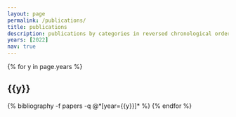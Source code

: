 ```yaml
---
layout: page
permalink: /publications/
title: publications
description: publications by categories in reversed chronological order. generated by jekyll-scholar.
years: [2022]
nav: true
---
```


<div class="publications">

{% for y in page.years %}
  <h2 class="year">{{y}}</h2>
  {% bibliography -f papers -q @*[year={{y}}]* %}
{% endfor %}

</div>
